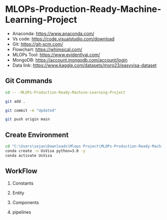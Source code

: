 # MLOPs-Production-Ready-Machine-Learning-Project

- Anaconda: https://www.anaconda.com/
- Vs code: https://code.visualstudio.com/download
- Git: https://git-scm.com/
- Flowchart: https://whimsical.com/
- MLOPs Tool: https://www.evidentlyai.com/
- MongoDB: https://account.mongodb.com/account/login
- Data link: https://www.kaggle.com/datasets/moro23/easyvisa-dataset



## Git Commands
```bash
cd -- -MLOPs-Production-Ready-Machine-Learning-Project

git add .

git commit -m "Updated"

git push origin main
```

## Create Environment
```bash
cd "C:\Users\sejan\Downloads\Mlops Project\MLOPs-Production-Ready-Machine-Learning-Project"
conda create -n UsVisa python=3.8 -y
conda activate UsVisa
```



## WorkFlow

1. Constants

2. Entity

3. Components

4. pipelines
